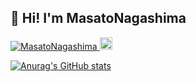 ## 👋 Hi! I'm MasatoNagashima

<p align="left"> 
  <a href="https://github.com/MasatoNagashima/MasatoNagashima/">
    <img src="https://komarev.com/ghpvc/?username=MasatoNagashima" alt="MasatoNagashima" />
  </a>
  <!-- <a href="http://twitter.com/youngleaf0229">
    <img height="20" src="https://img.shields.io/twitter/follow/youngleaf0229?label=Twitter&logo=twitter&style=flat" />
  </a> -->
  <a href="https://github.com/MasatoNagashima">
    <img height="20" src="https://img.shields.io/github/followers/MasatoNagashima?label=follow&logo=github&style=flat" />
  </a>
</p>

<!-- [![Top Langs](https://github-readme-stats.vercel.app/api/top-langs/?username=MasatoNagashima&layout=compact)](https://github.com/anuraghazra/github-readme-stats) -->

[![Anurag's GitHub stats](https://github-readme-stats.vercel.app/api?username=MasatoNagashima)](https://github.com/anuraghazra/github-readme-stats)
